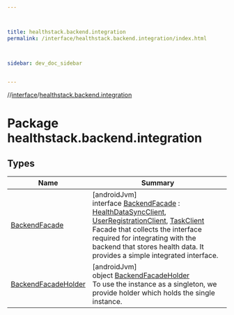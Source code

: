```yaml
---



title: healthstack.backend.integration
permalink: /interface/healthstack.backend.integration/index.html



sidebar: dev_doc_sidebar


---
```




//[interface](/bi_interface.html)/[healthstack.backend.integration](index.html)



# Package healthstack.backend.integration



## Types


| Name | Summary |
|---|---|
| [BackendFacade](-backend-facade/index.html) | [androidJvm]<br>interface [BackendFacade](-backend-facade/index.html) : [HealthDataSyncClient](../healthstack.backend.integration.healthdata/-health-data-sync-client/index.html), [UserRegistrationClient](../healthstack.backend.integration.registration/-user-registration-client/index.html), [TaskClient](../healthstack.backend.integration.task/-task-client/index.html)<br>Facade that collects the interface required for integrating with the backend that stores health data. It provides a simple integrated interface. |
| [BackendFacadeHolder](-backend-facade-holder/index.html) | [androidJvm]<br>object [BackendFacadeHolder](-backend-facade-holder/index.html)<br>To use the instance as a singleton, we provide holder which holds the single instance. |



